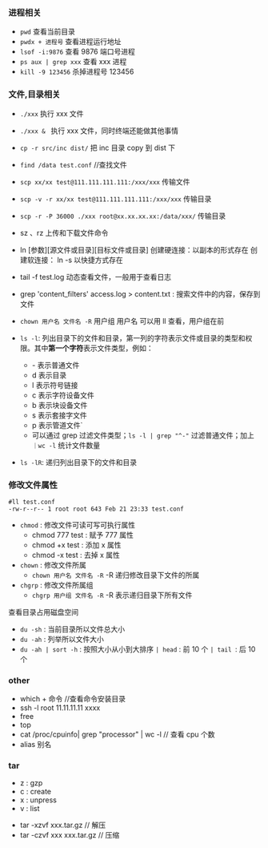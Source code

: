 ### 进程相关

- `pwd` 查看当前目录
- `pwdx + 进程号` 查看进程运行地址
- `lsof -i:9876` 查看 9876 端口号进程
- `ps aux | grep xxx` 查看 xxx 进程
- `kill -9 123456` 杀掉进程号 123456

### 文件,目录相关

- `./xxx` 执行 xxx 文件
- `./xxx & ` 执行 xxx 文件，同时终端还能做其他事情
- `cp -r src/inc dist/` 把 inc 目录 copy 到 dist 下
- `find /data test.conf` //查找文件
- `scp xx/xx test@111.111.111.111:/xxx/xxx` 传输文件
- `scp -v -r xx/xx test@111.111.111.111:/xxx/xxx` 传输目录
- `scp -r -P 36000 ./xxx root@xx.xx.xx.xx:/data/xxx/` 传输目录
- sz 、rz 上传和下载文件命令
- ln [参数][源文件或目录][目标文件或目录]
  创建硬连接：以副本的形式存在
  创建软连接： ln -s 以快捷方式存在
- tail -f test.log 动态查看文件，一般用于查看日志
- grep 'content_filters' access.log > content.txt : 搜索文件中的内容，保存到文件
- `chown 用户名 文件名 -R` 用户组 用户名 可以用 ll 查看，用户组在前

- `ls -l`: 列出目录下的文件和目录，第一列的字符表示文件或目录的类型和权限。其中**第一个字符**表示文件类型，例如：
  - \- 表示普通文件
  - d 表示目录
  - l 表示符号链接
  - c 表示字符设备文件
  - b 表示块设备文件
  - s 表示套接字文件
  - p 表示管道文件`
  - 可以通过 grep 过滤文件类型；`ls -l | grep "^-"` 过滤普通文件；加上` ｜wc -l` 统计文件数量
- `ls -lR`: 递归列出目录下的文件和目录

### 修改文件属性

```
#ll test.conf
-rw-r--r-- 1 root root 643 Feb 21 23:33 test.conf
```

- `chmod` : 修改文件可读可写可执行属性
  - chmod 777 test : 赋予 777 属性
  - chmod +x test : 添加 x 属性
  - chmod -x test : 去掉 x 属性
- `chown` : 修改文件所属
  - `chown 用户名 文件名 -R` -R 递归修改目录下文件的所属
- `chgrp` : 修改文件所属组
  - `chgrp 用户组 文件名 -R` -R 表示递归目录下所有文件

查看目录占用磁盘空间

- `du -sh` : 当前目录所以文件总大小
- `du -ah` : 列举所以文件大小
- `du -ah | sort -h` : 按照大小从小到大排序 `| head` : 前 10 个 `| tail `: 后 10 个

### other

- which + 命令 //查看命令安装目录
- ssh -l root 11.11.11.11 xxxx
- free
- top
- cat /proc/cpuinfo| grep "processor" | wc -l // 查看 cpu 个数
- alias 别名

### tar

- z : gzp
- c : create
- x : unpress
- v : list

* tar -xzvf xxx.tar.gz // 解压
* tar -czvf xxx xxx.tar.gz // 压缩
